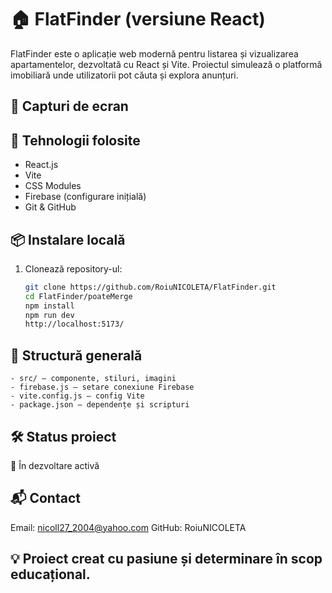 # 🏠 FlatFinder (versiune React)

FlatFinder este o aplicație web modernă pentru listarea și vizualizarea apartamentelor, dezvoltată cu React și Vite. 
Proiectul simulează o platformă imobiliară unde utilizatorii pot căuta și explora anunțuri.


## 📸 Capturi de ecran




## 🚀 Tehnologii folosite

- React.js
- Vite
- CSS Modules
- Firebase (configurare inițială)
- Git & GitHub

## 📦 Instalare locală

1. Clonează repository-ul:
   ```bash
   git clone https://github.com/RoiuNICOLETA/FlatFinder.git
   cd FlatFinder/poateMerge
   npm install
   npm run dev
   http://localhost:5173/

## 📁 Structură generală
    - src/ – componente, stiluri, imagini
    - firebase.js – setare conexiune Firebase
    - vite.config.js – config Vite
    - package.json – dependențe și scripturi   

## 🛠️ Status proiect

🔧 În dezvoltare activă

## 📬 Contact

Email: nicoll27_2004@yahoo.com
GitHub: RoiuNICOLETA    

## 💡 Proiect creat cu pasiune și determinare în scop educațional.
